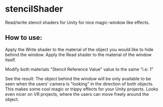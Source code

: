 # stencilShader
 Read/write stencil shaders for Unity for nice magic-window like effects.
 
 ## How to use:
 Apply the Write shader to the material of the object you would like to hide behind the window.
 Apply the Read shader to the material of the window itself.
 
 Modify both materials "Stencil Reference Value" value to the same "i.e: 1"
 
 See the result: The object behind the window will be only available to be seen when the users' camera is "looking" in the direction of  both objects. 
 This makes some cool magic or trippy effects for your Unity projects. Looks even nicer on VR projects, where the users can move freely around the object.
